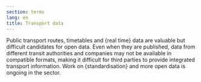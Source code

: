 ```yaml
---
section: terms
lang: en
title: Transport data
---
```


Public transport routes, timetables and {real time} data are valuable but difficult candidates for open data. Even when they are published, data from different transit authorities and companies may not be available in compatible formats, making it difficult for third parties to provide integrated transport information. Work on {standardisation} and more open data is ongoing in the sector.